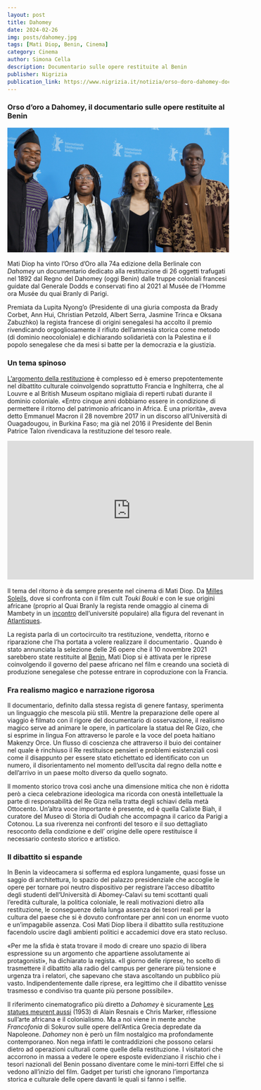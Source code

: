 ```yaml
---
layout: post
title: Dahomey
date: 2024-02-26
img: posts/dahomey.jpg
tags: [Mati Diop, Benin, Cinema]
category: Cinema
author: Simona Cella
description: Documentario sulle opere restituite al Benin
publisher: Nigrizia
publication_link: https://www.nigrizia.it/notizia/orso-doro-dahomey-documentario-opere-restituite-benin-berlinale
---
```


### Orso d’oro a Dahomey, il documentario sulle opere restituite al Benin

![Film Crew of Dahomey at Berlinale](./assets/img/posts/dahomey2.jpg)

Mati Diop ha vinto l’Orso d’Oro alla 74a edizione della Berlinale con _Dahomey_ un documentario dedicato alla restituzione di 26 oggetti trafugati nel 1892 dal Regno del Dahomey (oggi Benin) dalle truppe coloniali francesi guidate dal Generale Dodds e conservati fino al 2021 al Musée de l’Homme ora Musée du quai Branly di Parigi.

Premiata da Lupita Nyong’o (Presidente di una giuria composta da Brady Corbet, Ann Hui, Christian Petzold, Albert Serra, Jasmine Trinca e Oksana Zabuzhko) la regista francese di origini senegalesi ha accolto il premio rivendicando orgogliosamente il rifiuto dell’amnesia storica come metodo (di dominio neocoloniale) e dichiarando solidarietà con la Palestina e il popolo senegalese che da mesi si batte per la democrazia e la giustizia.

### Un tema spinoso

[L’argomento della restituzione](https://www.nigrizia.it/notizia/patrimonio-artistico-africano-continente-saccheggiato) è complesso ed è emerso prepotentemente nel dibattito culturale coinvolgendo soprattutto Francia e Inghilterra, che al Louvre e al British Museum ospitano migliaia di reperti rubati durante il dominio coloniale. «Entro cinque anni dobbiamo essere in condizione di permettere il ritorno del patrimonio africano in Africa. È una priorità», aveva detto Emmanuel Macron il 28 novembre 2017 in un discorso all’Università di Ouagadougou, in Burkina Faso; ma già nel 2016 il Presidente del Benin Patrice Talon rivendicava la restituzione del tesoro reale.

<iframe width="560" height="315" src="https://www.youtube.com/embed/ogyFVfd4IUM" title="Dahomey  - Teaser" frameborder="0" allow="accelerometer; autoplay; clipboard-write; encrypted-media; gyroscope; picture-in-picture; web-share" referrerpolicy="strict-origin-when-cross-origin" allowfullscreen></iframe>

Il tema del ritorno è da sempre presente nel cinema di Mati Diop. Da [Milles Soleils](https://vimeo.com/89437102), dove si confronta con il film cult _Touki Bouki_ e con le sue origini africane (proprio al Quai Branly la regista rende omaggio al cinema di Mambety in un [incontro](https://www.youtube.com/watch?v=ua3z-IQDj6M) dell’université populaire) alla figura del revenant in [Atlantiques](https://www.youtube.com/watch?v=Cv3BWPfBwYc).

La regista parla di un cortocircuito tra restituzione, vendetta, ritorno e riparazione che l’ha portata a volere realizzare il documentario . Quando è stato annunciata la selezione delle 26 opere che il 10 novembre 2021 sarebbero state restituite al [Benin](https://www.nigrizia.it/notizia/benin-crocevia-della-pressione-jihadista), Mati Diop si è attivata per le riprese coinvolgendo il governo del paese africano nel film e creando una società di produzione senegalese che potesse entrare in coproduzione con la Francia.

### Fra realismo magico e narrazione rigorosa 

Il documentario, definito dalla stessa regista di genere fantasy, sperimenta un linguaggio che mescola più stili. Mentre la preparazione delle opere al viaggio è filmato con il rigore del documentario di osservazione, il realismo magico serve ad animare le opere, in particolare la statua del Re Gizo, che si esprime in lingua Fon attraverso le parole e la voce del poeta haitiano Makenzy Orce. Un flusso di coscienza che attraverso il buio dei container nel quale è rinchiuso il Re restituisce pensieri e problemi esistenziali così come il disappunto per essere stato etichettato ed identificato con un numero, il disorientamento nel momento dell’uscita dal regno della notte e dell’arrivo in un paese molto diverso da quello sognato.

Il momento storico trova così anche una dimensione mitica che non è ridotta però a cieca celebrazione ideologica ma ricorda con onestà intellettuale la parte di responsabilità del Re Giza nella tratta degli schiavi della metà Ottocento. Un’altra voce importante è presente, ed è quella Calixte Biah, il curatore del Museo di Storia di Oudiah che accompagna il carico da Parigi a Cotonou. La sua riverenza nei confronti del tesoro e il suo dettagliato resoconto della condizione e dell’ origine delle opere restituisce il necessario contesto storico e artistico.

### Il dibattito si espande 

In Benin la videocamera si sofferma ed esplora lungamente, quasi fosse un saggio di architettura, lo spazio del palazzo presidenziale che accoglie le opere per tornare poi neutro dispositivo per registrare l’acceso dibattito degli studenti dell’Università di Abomey-Calavi su temi scottanti quali l’eredità culturale, la politica coloniale, le reali motivazioni dietro alla restituzione, le conseguenze della lunga assenza dei tesori reali per la cultura del paese che si è dovuto confrontare per anni con un enorme vuoto e un’impagabile assenza. Così Mati Diop libera il dibattito sulla restituzione facendolo uscire dagli ambienti politici e accademici dove era stato recluso.

«Per me la sfida è stata trovare il modo di creare uno spazio di libera espressione su un argomento che appartiene assolutamente ai protagonisti», ha dichiarato la regista. «Il giorno delle riprese, ho scelto di trasmettere il dibattito alla radio del campus per generare più tensione e urgenza tra i relatori, che sapevano che stava ascoltando un pubblico più vasto. Indipendentemente dalle riprese, era legittimo che il dibattito venisse trasmesso e condiviso tra quante più persone possibile».

Il riferimento cinematografico più diretto a _Dahomey_ è sicuramente [Les statues meurent aussi](https://fr.wikipedia.org/wiki/Les_statues_meurent_aussi) (1953) di Alain Resnais e Chris Marker, riflessione sull’arte africana e il colonialismo. Ma a noi viene in mente anche _Francofonia_ di Sokurov sulle opere dell’Antica Grecia depredate da Napoleone. _Dahomey_ non è però un film nostalgico ma profondamente contemporaneo. Non nega infatti le contraddizioni che possono celarsi dietro ad operazioni culturali come quelle della restituzione. I visitatori che accorrono in massa a vedere le opere esposte evidenziano il rischio che i tesori nazionali del Benin possano diventare come le mini-torri Eiffel che si vedono all’inizio del film. Gadget per turisti che ignorano l’importanza storica e culturale delle opere davanti le quali si fanno i selfie.


